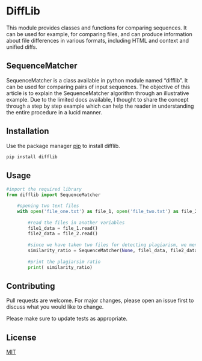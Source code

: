# DiffLib

This module provides classes and functions for comparing sequences. It can be used for example, for comparing files, and can produce information about file differences in various formats, including HTML and context and unified diffs.

## SequenceMatcher

SequenceMatcher is a class available in python module named “difflib”. It can be used for comparing pairs of input sequences. The objective of this article is to explain the SequenceMatcher algorithm through an illustrative example. Due to the limited docs available, I thought to share the concept through a step by step example which can help the reader in understanding the entire procedure in a lucid manner.

## Installation

Use the package manager [pip](https://pip.pypa.io/en/stable/) to install difflib.

```bash
pip install difflib
```

## Usage

```python
#import the required library 
from difflib import SequenceMatcher

	#opening two text files 
	with open('file_one.txt') as file_1, open('file_two.txt') as file_2:
  
		#read the files in another variables 
		file1_data = file_1.read() 
		file2_data = file_2.read() 
    
		#since we have taken two files for detecting plagiarism, we mention to them here 
		similarity_ratio = SequenceMatcher(None, filel_data, file2_data).ratio() 
    
		#print the plagiarsim ratio 
		print( similarity_ratio)
```

## Contributing
Pull requests are welcome. For major changes, please open an issue first to discuss what you would like to change.

Please make sure to update tests as appropriate.

## License
[MIT](https://choosealicense.com/licenses/mit/)
